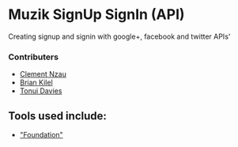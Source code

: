 # Muzik SignUp SignIn (API)
Creating signup and signin with google+, facebook and twitter APIs'

### Contributers
* [Clement Nzau](https://github.com/cnzau)
* [Brian Kilel](https://github.com/Apophus)
* [Tonui Davies](https://github.com/tonuidavies)

## Tools used include:
* ["Foundation"](http://foundation.zurb.com/)